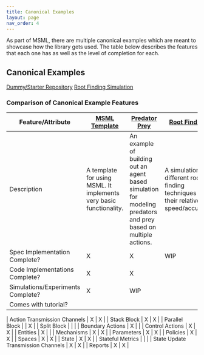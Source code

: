 ```yaml
---
title: Canonical Examples
layout: page
nav_order: 4
---
```


As part of MSML, there are multiple canonical examples which are meant to showcase how the library gets used. The table below describes the features that each one has as well as the level of completion for each.


## Canonical Examples

[Dummy/Starter Repository](https://github.com/BlockScience/MSML/tree/main/examples/StarterRepo)
[Root Finding Simulation](https://github.com/SeanMcOwen/Root-Finding-Simulation)

### Comparison of Canonical Example Features

| Feature/Attribute | [MSML Template](https://github.com/BlockScience/MSML-Template) | [Predator Prey](https://github.com/BlockScience/Predator-Prey-MSML) | [Root Finding](https://github.com/SeanMcOwen/Root-Finding-Simulation) | [Retirement Planning](https://github.com/BlockScience/Retirement-Planning-MSML) |
| --- | --- | --- | --- | --- |
| Description | A template for using MSML. It implements very basic functionality. | An example of building out an agent based simulation for modeling predators and prey based on multiple actions. | A simulation of different root finding techniques and their relative speed/accuracy | A canonical example to showcase how to simulate changing behavioral patterns and their impacts on final results|
| Spec Implementation Complete? | X | X | WIP | WIP |
| Code Implementations Complete? | X | X |  | WIP |
| Simulations/Experiments Complete? | X | WIP|  | |
| Comes with tutorial? |  |  |  | WIP |

| Action Transmission Channels | X | X |
| Stack Block | X | X |
| Parallel Block |  | X |
| Split Block |  |  |
| Boundary Actions | X |  |
| Control Actions | X | X |
| Entities | X |  |
| Mechanisms | X | X |
| Parameters | X | X |
| Policies | X | X |
| Spaces | X | X |
| State | X | X |
| Stateful Metrics |  |  |
| State Update Transmission Channels | X | X |
| Reports | X | X |
